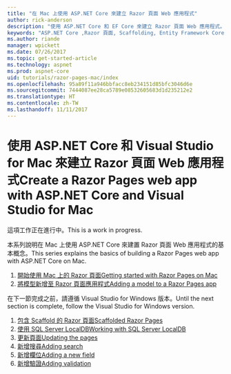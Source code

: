 ```yaml
---
title: "在 Mac 上使用 ASP.NET Core 來建立 Razor 頁面 Web 應用程式"
author: rick-anderson
description: "使用 ASP.NET Core 和 EF Core 來建立 Razor 頁面 Web 應用程式。"
keywords: "ASP.NET Core ,Razor 頁面, Scaffolding, Entity Framework Core, EF, EF Core, 資料庫, mac, macOS, Visual Studio for Mac"
ms.author: riande
manager: wpickett
ms.date: 07/26/2017
ms.topic: get-started-article
ms.technology: aspnet
ms.prod: aspnet-core
uid: tutorials/razor-pages-mac/index
ms.openlocfilehash: 95a89f11a946bbfacc8eb234151d85bfc3046d6e
ms.sourcegitcommit: 7444087ee28ca5789e08532605683d1d235212e2
ms.translationtype: HT
ms.contentlocale: zh-TW
ms.lasthandoff: 11/11/2017
---
```

# <a name="create-a-razor-pages-web-app-with-aspnet-core-and-visual-studio-for-mac"></a><span data-ttu-id="1def5-104">使用 ASP.NET Core 和 Visual Studio for Mac 來建立 Razor 頁面 Web 應用程式</span><span class="sxs-lookup"><span data-stu-id="1def5-104">Create a Razor Pages web app with ASP.NET Core and Visual Studio for Mac</span></span>

<span data-ttu-id="1def5-105">這項工作正在進行中。</span><span class="sxs-lookup"><span data-stu-id="1def5-105">This is a work in progress.</span></span>

<span data-ttu-id="1def5-106">本系列說明在 Mac 上使用 ASP.NET Core 來建置 Razor 頁面 Web 應用程式的基本概念。</span><span class="sxs-lookup"><span data-stu-id="1def5-106">This series explains the basics of building a Razor Pages web app with ASP.NET Core on Mac.</span></span>

1. [<span data-ttu-id="1def5-107">開始使用 Mac 上的 Razor 頁面</span><span class="sxs-lookup"><span data-stu-id="1def5-107">Getting started with Razor Pages on Mac</span></span>](xref:tutorials/razor-pages-mac/razor-pages-start)
1. [<span data-ttu-id="1def5-108">將模型新增至 Razor 頁面應用程式</span><span class="sxs-lookup"><span data-stu-id="1def5-108">Adding a model to a Razor Pages app</span></span>](xref:tutorials/razor-pages-mac/model)


<span data-ttu-id="1def5-109">在下一節完成之前，請遵循 Visual Studio for Windows 版本。</span><span class="sxs-lookup"><span data-stu-id="1def5-109">Until the next section is complete, follow the Visual Studio for Windows version.</span></span>

1. [<span data-ttu-id="1def5-110">包含 Scaffold 的 Razor 頁面</span><span class="sxs-lookup"><span data-stu-id="1def5-110">Scaffolded Razor Pages</span></span>](xref:tutorials/razor-pages/page)
1. [<span data-ttu-id="1def5-111">使用 SQL Server LocalDB</span><span class="sxs-lookup"><span data-stu-id="1def5-111">Working with SQL Server LocalDB</span></span>](xref:tutorials/razor-pages/sql)
1. [<span data-ttu-id="1def5-112">更新頁面</span><span class="sxs-lookup"><span data-stu-id="1def5-112">Updating the pages</span></span>](xref:tutorials/razor-pages/da1)
1. [<span data-ttu-id="1def5-113">新增搜尋</span><span class="sxs-lookup"><span data-stu-id="1def5-113">Adding search</span></span>](xref:tutorials/razor-pages/search)
1. [<span data-ttu-id="1def5-114">新增欄位</span><span class="sxs-lookup"><span data-stu-id="1def5-114">Adding a new field</span></span>](xref:tutorials/razor-pages/new-field)
1. [<span data-ttu-id="1def5-115">新增驗證</span><span class="sxs-lookup"><span data-stu-id="1def5-115">Adding validation</span></span>](xref:tutorials/razor-pages/validation)
